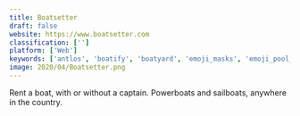 ```yaml
---
title: Boatsetter
draft: false 
website: https://www.boatsetter.com
classification: ['']
platform: ['Web']
keywords: ['antlos', 'boatify', 'boatyard', 'emoji_masks', 'emoji_pool_floats', 'enaviga', 'float', 'getset', 'getmyboat', 'hoteltonight_escape', 'mini_boat', 'navily', 'new_messenger_camera', 'oncourse', 'sailo', 'sailsquare', 'samboat', 'show_your_disney_side', 'suiteness', 'tubbber', 'yachtcloud9', 'yachtlife', 'zodiac_configurator']
image: 2020/04/Boatsetter.png
---
```

Rent a boat, with or without a captain. Powerboats and sailboats, anywhere in the country.